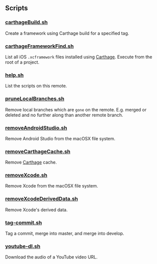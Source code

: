## Scripts

### [carthageBuild.sh](https://github.com/BenShutt/Screxe/blob/master/Scripts/carthageBuild.sh)
Create a framework using Carthage build for a specified tag.

### [carthageFrameworkFind.sh](https://github.com/BenShutt/Screxe/blob/master/Scripts/carthageFrameworkFind.sh)
List all iOS `.xcframework` files installed using  [Carthage](https://github.com/Carthage/Carthage).
Execute from the root of a project.

### [help.sh](https://github.com/BenShutt/Screxe/blob/master/Scripts/help.sh)
List the scripts on this remote.

### [pruneLocalBranches.sh](https://github.com/BenShutt/Screxe/blob/master/Scripts/pruneLocalBranches.sh)
Remove local branches which are `gone` on the remote. E.g. merged or deleted and no further along than another remote branch.

### [removeAndroidStudio.sh](https://github.com/BenShutt/Screxe/blob/master/Scripts/removeAndroidStudio.sh)
Remove Android Studio from the macOSX file system.

### [removeCarthageCache.sh](https://github.com/BenShutt/Screxe/blob/master/Scripts/removeCarthageCache.sh)
Remove [Carthage](https://github.com/Carthage/Carthage) cache.

### [removeXcode.sh](https://github.com/BenShutt/Screxe/blob/master/Scripts/removeXcode.sh)
Remove Xcode from the macOSX file system.

### [removeXcodeDerivedData.sh](https://github.com/BenShutt/Screxe/blob/master/Scripts/removeXcodeDerivedData.sh)
Remove Xcode's derived data.

### [tag-commit.sh](https://github.com/BenShutt/Screxe/blob/master/Scripts/tag-commit.sh)
Tag a commit, merge into master, and merge into develop.

### [youtube-dl.sh](https://github.com/BenShutt/Screxe/blob/master/Scripts/youtube-dl.sh)
Download the audio of a YouTube video URL.

